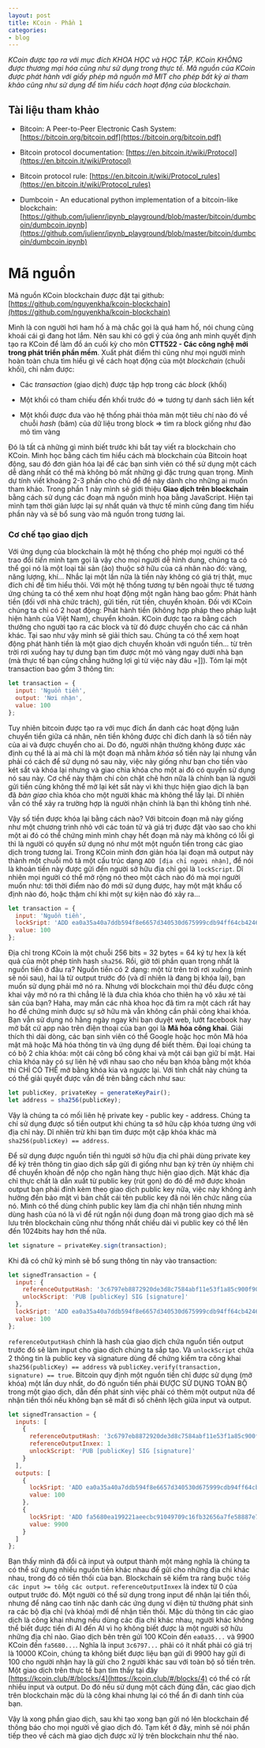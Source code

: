 ```yaml
---
layout: post
title: KCoin - Phần 1
categories:
- blog
---
```


_KCoin được tạo ra với mục đích KHOA HỌC và HỌC TẬP. KCoin KHÔNG được thương mại hóa cũng như sử dụng trong thực tế. Mã nguồn của KCoin được phát hành với giấy phép mã nguồn mở MIT cho phép bất kỳ ai tham khảo cũng như sử dụng để tìm hiểu cách hoạt động của blockchain._

## Tài liệu tham khảo

* Bitcoin: A Peer-to-Peer Electronic Cash System: [https://bitcoin.org/bitcoin.pdf](https://bitcoin.org/bitcoin.pdf)

* Bitcoin protocol documentation: [https://en.bitcoin.it/wiki/Protocol](https://en.bitcoin.it/wiki/Protocol)

* Bitcoin protocol rule: [https://en.bitcoin.it/wiki/Protocol_rules](https://en.bitcoin.it/wiki/Protocol_rules)

* Dumbcoin - An educational python implementation of a bitcoin-like blockchain: [https://github.com/julienr/ipynb_playground/blob/master/bitcoin/dumbcoin/dumbcoin.ipynb](https://github.com/julienr/ipynb_playground/blob/master/bitcoin/dumbcoin/dumbcoin.ipynb)

# Mã nguồn

Mã nguồn KCoin blockchain được đặt tại github: [https://github.com/nguyenkha/kcoin-blockchain](https://github.com/nguyenkha/kcoin-blockchain)

Mình là con người hơi ham hố à mà chắc gọi là quá ham hố, nói chung cũng khoái cái gì đang hot lắm. Nên sau khi có gợi ý của ông anh mình quyết định tạo ra KCoin để làm đồ án cuối kỳ cho môn **CTT522 - Các công nghệ mới trong phát triển phần mềm**. Xuất phát điểm thì cũng như mọi người mình hoàn toàn chưa tìm hiểu gì về cách hoạt động của một _blockchain_ (chuỗi khối), chỉ nắm được:

* Các _transaction_ (giao dịch) được tập hợp trong các _block_ (khối)

* Một khối có tham chiếu đến khối trước đó => tương tự danh sách liên kết

* Một khối được đưa vào hệ thống phải thỏa mãn một tiêu chí nào đó về chuỗi _hash_ (băm) của dữ liệu trong block => tìm ra block giống như đào mỏ tìm vàng

Đó là tất cả những gì mình biết trước khi bắt tay viết ra blockchain cho KCoin. Mình học bằng cách tìm hiểu cách mà blockchain của Bitcoin hoạt động, sau đó đơn giản hóa lại để các bạn sinh viên có thể sử dụng một cách dễ dàng nhất có thể mà không bỏ mất những gì đặc trưng quan trọng. Mình dự tính viết khoảng 2-3 phần cho chủ để đề này dành cho những ai muốn tham khảo. Trong phần 1 này mình sẽ giới thiệu **Giao dịch trên blockchain** bằng cách sử dụng các đoạn mã nguồn minh họa bằng JavaScript. Hiện tại mình tạm thời giản lược lại sự nhất quán và thực tế mình cũng đang tìm hiểu phần này và sẽ bổ sung vào mã nguồn trong tương lai.

### Cơ chế tạo giao dịch

Với ứng dụng của blockchain là một hệ thống cho phép mọi người có thể trao đổi _tiền_ mình tạm gọi là vậy cho mọi người dễ hình dung, chúng ta có thể gọi nó là một loại tài sản (ảo) thuộc sở hữu của cá nhân nào đó: vàng, năng lượng, khí... Nhắc lại một lần nữa là tiền này không có giá trị thật, mục đích chỉ để tìm hiểu thôi. Với một hệ thống tương tự bên ngoài thực tế tương ứng chúng ta có thể xem như hoạt động một ngân hàng bao gồm: Phát hành tiền (đối với nhà chức trách), gửi tiền, rút tiền, chuyển khoản. Đối với KCoin chúng ta chỉ có 2 hoạt động: Phát hành tiền (không hợp pháp theo pháp luật hiện hành của Việt Nam), chuyển khoản. KCoin được tạo ra bằng cách thưởng cho người tạo ra các block và từ đó được chuyển cho các cá nhân khác. Tại sao như vậy mình sẽ giải thích sau. Chúng ta có thể xem hoạt động phát hành tiền là một giao dịch chuyển khoản với nguồn tiền... từ trên trời rơi xuống hay tự dưng bạn tìm được một mỏ vàng ngay dưới nhà bạn (mà thực tế bạn cũng chẳng hưởng lợi gì từ việc này đâu =]]). Tóm lại một transaction bao gồm 3 thông tin:

```javascript
let transaction = {
  input: 'Nguồn tiền',
  output: 'Nơi nhận',
  value: 100
};
```
Tuy nhiên bitcoin được tạo ra với mục đích ẩn danh các hoạt động luân chuyển tiền giữa cá nhân, nên tiền không được chỉ đích danh là số tiền này của ai và được chuyển cho ai. Do đó, người nhận thường không được xác định cụ thể là ai mà chỉ là một đoạn mã nhằm _khóa_ số tiền này lại nhưng vẫn phải có cách để sử dụng nó sau này, việc này giống như bạn cho tiền vào két sắt và khóa lại nhưng và giao chìa khóa cho một ai đó có quyền sử dụng nó sau này. Cơ chế này thậm chí còn chặt chẽ hơn nữa là chính bạn là người gửi tiền cũng không thể mở lại két sắt này vì khi thực hiện giao dịch là bạn đã _bàn giao_ chìa khóa cho một người khác mà không thể lấy lại. Dĩ nhiên vẫn có thể xảy ra trường hợp là người nhận chính là bạn thì không tính nhé.

Vậy số tiền được khóa lại bằng cách nào? Với bitcoin đoạn mã này giống như một chương trình nhỏ với các toán tử và giá trị được đặt vào sao cho khi một ai đó có thể chứng minh mình chạy hết đoạn mã này mà không có lỗi gì thì là người có quyền sử dụng nó như một một nguồn tiền trong các giao dịch trong tương lai. Trong KCoin mình đơn giản hóa lại đoạn mã output này thành một chuỗi mô tả một cấu trúc dạng `ADD [địa chỉ người nhận]`, để nói là khoản tiền này được gửi đến người sở hữu địa chỉ gọi là `lockScript`. Dĩ nhiên mọi người có thể mở rộng nó theo một cách nào đó mà mọi người muốn như: tới thời điểm nào đó mới sử dụng được, hay một mật khẩu cố định nào đó, hoặc thậm chí khi một sự kiện nào đó xảy ra... 

```javascript
let transaction = {
  input: 'Nguồn tiền',
  lockSript: 'ADD ea0a35a40a7ddb594f8e6657d340530d675999cdb94ff64cb4246635205c4ceb',
  value: 100
};
```

Địa chỉ trong KCoin là một chuỗi 256 bits = 32 bytes = 64 ký tự hex là kết quả của một phép tính hash `sha256`. Rồi, giờ tới phần quan trọng nhất là nguồn tiền ở đâu ra? Nguồn tiền có 2 dạng: một từ trên trời rơi xuống (mình sẽ nói sau), hai là từ output trước đó (và dĩ nhiên là đang bị khóa lại), bạn muốn sử dụng phải mở nó ra. Nhưng với blockchain mọi thứ đều được công khai vậy mở nó ra thì chẳng lẽ là đưa chìa khóa cho thiên hạ vô xâu xé tài sản của bạn? Haha, may mắn các nhà khoa học đã tìm ra một cách rất hay ho để chứng minh được sự sở hữu mà vẫn không cần phải công khai khóa. Bạn vẫn sử dụng nó hằng ngày ngay khi bạn duyệt web, lướt facebook hay mở bất cứ app nào trên điện thoại của bạn gọi là **Mã hóa công khai**. Giải thích thì dài dòng, các bạn sinh viên có thể Google hoặc học môn Mã hóa mật mã hoặc Mã hóa thông tin và ứng dụng để biết thêm. Đại loại chúng ta có bộ 2 chìa khóa: một cái công bố công khai và một cái bạn giữ bí mật. Hai chìa khóa này có sự liên hệ với nhau sao cho nếu bạn khóa bằng một khóa thì CHỈ CÓ THỂ mở bằng khóa kia và ngược lại. Với tính chất này chúng ta có thể giải quyết được vấn đề trên bằng cách như sau:

```javascript
let publicKey, privateKey = generateKeyPair();
let address = sha256(publicKey);
```

Vậy là chúng ta có mối liên hệ private key - public key - address. Chúng ta chỉ sử dụng được số tiền output khi chúng ta sở hữu cặp khóa tương ứng với địa chỉ này. Dĩ nhiên trừ khi bạn tìm được một cặp khóa khác mà `sha256(publicKey) == address`.

Để sử dụng được nguồn tiền thì người sở hữu địa chỉ phải dùng private key để ký trên thông tin giao dịch sắp gửi đi giống như bạn ký trên ủy nhiệm chi để chuyển khoản để nộp cho ngân hàng thực hiện giao dịch. Mặt khác địa chỉ thực chất là dẫn xuất từ public key (rút gọn) do đó để mở được khoản output bạn phải đính kèm theo giao dịch public key nữa, việc này không ảnh hưởng đến bảo mật vì bản chất cái tên public key đã nói lên chức năng của nó. Mình có thể dùng chính public key làm địa chỉ nhận tiền nhưng mình dùng hash của nó là vì để rút ngắn nội dung đoạn mã trong giao dịch mà sẽ lưu trên blockchain cũng như thống nhất chiều dài vì public key có thể lên đến 1024bits hay hơn thế nữa.

```javascript
let signature = privateKey.sign(transaction);
```

Khi đã có chữ ký mình sẽ bổ sung thông tin này vào transaction:

```javascript
let signedTransaction = {
  input: {
    referenceOutputHash: '3c6797eb8872920de3d8c7584abf11e53f1a85c900f90bc28e761f96bb8213b6',
    unlockScript: 'PUB [publicKey] SIG [signature]'
  },
  lockSript: 'ADD ea0a35a40a7ddb594f8e6657d340530d675999cdb94ff64cb4246635205c4ceb',
  value: 100
};
```

`referenceOutputHash` chính là hash của giao dịch chứa nguồn tiền output trước đó sẽ làm input cho giao dịch chúng ta sắp tạo. Và `unlockScript` chứa 2 thông tin là public key và signature dùng để chứng kiểm tra công khai `sha256(publicKey) == address` và `publicKey.verify(transaction, signature) == true`. Bitcoin quy định một nguồn tiền chỉ được sử dụng (mở khóa) một lần duy nhất, do đó nguồn tiền phải ĐƯỢC SỬ DỤNG TOÀN BỘ trong một giao dịch, dẫn đến phát sinh việc phải có thêm một output nữa để nhận tiền thối nếu không bạn sẽ mất đi số chênh lệch giữa input và output.

```javascript
let signedTransaction = {
  inputs: [
    {
      referenceOutputHash: '3c6797eb8872920de3d8c7584abf11e53f1a85c900f90bc28e761f96bb8213b6',
      referenceOutputInxex: 1
      unlockScript: 'PUB [publicKey] SIG [signature]'
    }
  ],
  outputs: [
    { 
      lockSript: 'ADD ea0a35a40a7ddb594f8e6657d340530d675999cdb94ff64cb4246635205c4ceb',
      value: 100
    },
    { 
      lockSript: 'ADD fa5680ea199221aeecbc91049709c16fb32656a7fe58887e70a90a9849de2943',
      value: 9900
    }
  ]
};
```

Bạn thấy mình đã đổi cả input và output thành một mảng nghĩa là chúng ta có thể sử dụng nhiều nguồn tiền khác nhau để gửi cho những địa chỉ khác nhau, trong đó có tiền thối của bạn. Blockchain sẽ kiểm tra ràng buộc `tổng các input >= tổng các output`. `referenceOutputInxex` là index từ 0 của output trước đó. Một người có thể sử dụng trong input để nhận lại tiền thối, nhưng để nâng cao tính nặc danh các ứng dụng ví điện tử thường phát sinh ra các bộ địa chỉ (và khóa) mới để nhận tiền thối. Mặc dù thông tin các giao dịch là công khai nhưng nếu dùng các địa chỉ khác nhau, người khác không thể biết được tiền đi AI đến AI vì họ không biết được là một người sở hữu những địa chỉ nào. Giao dịch bên trên gửi 100 KCoin đến `ea0a35...` và 9900 KCoin đến `fa5680...`. Nghĩa là input `3c6797...` phải có ít nhất phải có giá trị là 10000 KCoin, chúng ta không biết được liệu bạn gửi đi 9900 hay gửi đi 100 cho người nhận hay là gửi cho 2 người khác sau với toàn bộ số tiền trên. Một giao dịch trên thực tế bạn tìm thấy tại đây [https://kcoin.club/#/blocks/4](https://kcoin.club/#/blocks/4) có thể có rất nhiều input và output. Do đó nếu sử dụng một cách đúng đắn, các giao dịch trên blockchain mặc dù là công khai nhưng lại có thể ẩn đi danh tính của bạn.

Vậy là xong phần giao dịch, sau khi tạo xong bạn gửi nó lên blockchain để thông báo cho mọi người về giao dịch đó. Tạm kết ở đây, mình sẽ nói phần tiếp theo về cách mà giao dịch được xử lý trên blockchain như thế nào.